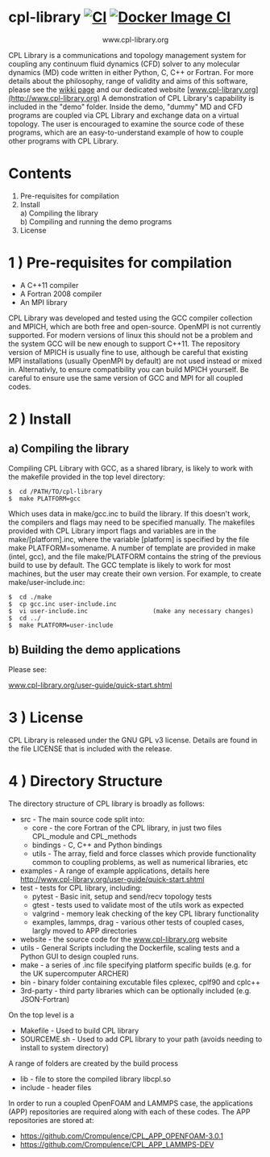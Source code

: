 
# cpl-library [![CI](https://github.com/Crompulence/cpl-library/actions/workflows/main.yml/badge.svg)](https://github.com/Crompulence/cpl-library/actions/workflows/main.yml) [![Docker Image CI](https://github.com/Crompulence/cpl-library/actions/workflows/docker-image.yml/badge.svg)](https://github.com/Crompulence/cpl-library/actions/workflows/docker-image.yml)




<p align="center">
  www.cpl-library.org
</p>


CPL Library is a communications and topology management system for
coupling any continuum fluid dynamics (CFD) solver to any molecular dynamics
(MD) code written in either Python, C, C++ or Fortran. For more details about
the philosophy, range of validity and aims of this software, please
see the [wikki page](https://github.com/Crompulence/cpl-library/wiki/CPL-Library)
and our dedicated website [www.cpl-library.org](http://www.cpl-library.org)
A demonstration of CPL Library's capability is included in the "demo" folder. 
Inside the demo, "dummy" MD and CFD programs are coupled via CPL Library and 
exchange data on a virtual topology. The user is encouraged to examine the 
source code of these programs, which are an easy-to-understand example of 
how to couple other programs with CPL Library.



Contents
========
    
 1) Pre-requisites for compilation
 2) Install <br />
  a) Compiling the library <br />
  b) Compiling and running the demo programs
 3) License
 

1 ) Pre-requisites for compilation
=================================

- A C++11 compiler 
- A Fortran 2008 compiler
- An MPI library 

CPL Library was developed and tested using the GCC compiler collection and
MPICH, which are both free and open-source. 
OpenMPI is not currently supported.
For modern versions of linux this should not be a problem and the
system GCC will be new enough to support C++11.
The repository version of MPICH is usually fine to use, although be
careful that existing MPI installations (usually OpenMPI by default) 
are not used instead or mixed in.
Alternativly, to ensure compatibility you can build MPICH yourself.
Be careful to ensure use the same version of GCC and MPI for all coupled codes.


2 ) Install
==========

a) Compiling the library 
------------------------

Compiling CPL Library with GCC, as a shared library, is likely to 
work with the makefile provided in the top level directory:

    $  cd /PATH/TO/cpl-library
    $  make PLATFORM=gcc

Which uses data in make/gcc.inc to build the library.
If this doesn't work, the compilers and flags may need to be specified
manually. The makefiles provided with CPL Library import flags and variables 
are in the make/[platform].inc, where the variable [platform] is specified
by the file make PLATFORM=somename. A number of template are provided
in make (intel, gcc), and the file make/PLATFORM contains the string of the 
previous build to use by default. 
The GCC template is likely to work for most machines, but
the user may create their own version. For example, to create
make/user-include.inc:

    $  cd ./make
    $  cp gcc.inc user-include.inc
    $  vi user-include.inc                  (make any necessary changes)
    $  cd ../
    $  make PLATFORM=user-include


b) Building the demo applications
---------------------------------

Please see:

[www.cpl-library.org/user-guide/quick-start.shtml ](http://www.cpl-library.org/user-guide/quick-start.shtml)


3 ) License
==========

CPL Library is released under the GNU GPL v3 license. Details are found in
the file LICENSE that is included with the release.



4 ) Directory Structure
=========================

The directory structure of CPL library is broadly as follows:

 - src - The main source code split into:
   - core - the core Fortran of the CPL library, in just two files CPL_module and CPL_methods
   - bindings - C, C++ and Python bindings 
   - utils - The array, field and force classes which provide functionality common to coupling problems, as well as numerical libraries, etc
 - examples - A range of example applications, details here http://www.cpl-library.org/user-guide/quick-start.shtml
 - test - tests for CPL library, including:
   - pytest - Basic init, setup and send/recv topology tests
   - gtest - tests used to validate most of the utils work as expected
   - valgrind - memory leak checking of the key CPL library functionality
   - examples, lammps, drag - various other tests of coupled cases, largly moved to APP directories
 - website - the source code for the www.cpl-library.org website
 - utils - General Scripts including the Dockerfile, scaling tests and a Python GUI to design coupled runs.
 - make - a series of .inc file specifying platform specific builds (e.g. for the UK supercomputer ARCHER)
 - bin - binary folder containing excutable files cplexec, cplf90 and cplc++
 - 3rd-party - third party libraries which can be optionally included (e.g. JSON-Fortran)

On the top level is a 
 - Makefile - Used to build CPL library
 - SOURCEME.sh - Used to add CPL library to your path (avoids needing to install to system directory)

A range of folders are created by the build process

 - lib - file to store the compiled library libcpl.so
 - include - header files

In order to run a coupled OpenFOAM and LAMMPS case, the applications (APP) repositories are required along with each of these codes. The APP repositories are stored at:

 - https://github.com/Crompulence/CPL_APP_OPENFOAM-3.0.1
 - https://github.com/Crompulence/CPL_APP_LAMMPS-DEV



